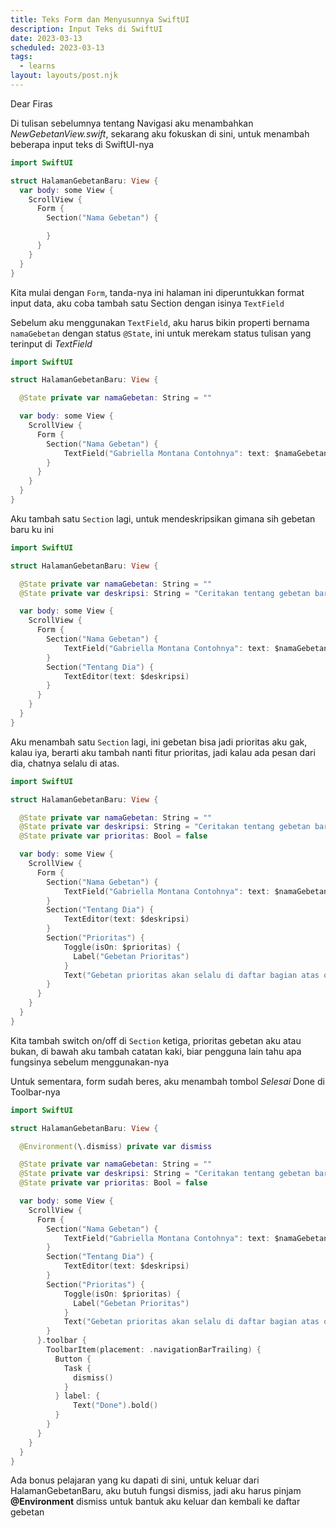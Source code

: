 ```yaml
---
title: Teks Form dan Menyusunnya SwiftUI
description: Input Teks di SwiftUI
date: 2023-03-13
scheduled: 2023-03-13
tags:
  - learns
layout: layouts/post.njk
---
```


Dear Firas

Di tulisan sebelumnya tentang Navigasi aku menambahkan *NewGebetanView.swift*, sekarang aku fokuskan di sini, untuk menambah beberapa input teks di SwiftUI-nya

```swift
import SwiftUI

struct HalamanGebetanBaru: View {
  var body: some View {
    ScrollView {
      Form {
        Section("Nama Gebetan") {

        }
      }
    }
  }
}
```

Kita mulai dengan `Form`, tanda-nya ini halaman ini diperuntukkan format input data, aku coba tambah satu Section dengan isinya `TextField`

Sebelum aku menggunakan `TextField`, aku harus bikin properti bernama `namaGebetan` dengan status `@State`, ini untuk merekam status tulisan yang terinput di *TextField*

```swift
import SwiftUI

struct HalamanGebetanBaru: View {

  @State private var namaGebetan: String = ""

  var body: some View {
    ScrollView {
      Form {
        Section("Nama Gebetan") {
            TextField("Gabriella Montana Contohnya": text: $namaGebetan)
        }
      }
    }
  }
}
```

Aku tambah satu `Section` lagi, untuk mendeskripsikan gimana sih gebetan baru ku ini

```swift
import SwiftUI

struct HalamanGebetanBaru: View {

  @State private var namaGebetan: String = ""
  @State private var deskripsi: String = "Ceritakan tentang gebetan baru kamu.."

  var body: some View {
    ScrollView {
      Form {
        Section("Nama Gebetan") {
            TextField("Gabriella Montana Contohnya": text: $namaGebetan)
        }
        Section("Tentang Dia") {
            TextEditor(text: $deskripsi)
        }
      }
    }
  }
}
```

Aku menambah satu `Section` lagi, ini gebetan bisa jadi prioritas aku gak, kalau iya, berarti aku tambah nanti fitur prioritas, jadi kalau ada pesan dari dia, chatnya selalu di atas.


```swift
import SwiftUI

struct HalamanGebetanBaru: View {

  @State private var namaGebetan: String = ""
  @State private var deskripsi: String = "Ceritakan tentang gebetan baru kamu.."
  @State private var prioritas: Bool = false

  var body: some View {
    ScrollView {
      Form {
        Section("Nama Gebetan") {
            TextField("Gabriella Montana Contohnya": text: $namaGebetan)
        }
        Section("Tentang Dia") {
            TextEditor(text: $deskripsi)
        }
        Section("Prioritas") {
            Toggle(isOn: $prioritas) {
              Label("Gebetan Prioritas")
            }
            Text("Gebetan prioritas akan selalu di daftar bagian atas obrolan")
        }
      }
    }
  }
}
```

Kita tambah switch on/off di `Section` ketiga, prioritas gebetan aku atau bukan, di bawah aku tambah catatan kaki, biar pengguna lain tahu apa fungsinya sebelum menggunakan-nya

Untuk sementara, form sudah beres, aku menambah tombol *Selesai* Done di Toolbar-nya

```swift
import SwiftUI

struct HalamanGebetanBaru: View {

  @Environment(\.dismiss) private var dismiss

  @State private var namaGebetan: String = ""
  @State private var deskripsi: String = "Ceritakan tentang gebetan baru kamu.."
  @State private var prioritas: Bool = false

  var body: some View {
    ScrollView {
      Form {
        Section("Nama Gebetan") {
            TextField("Gabriella Montana Contohnya": text: $namaGebetan)
        }
        Section("Tentang Dia") {
            TextEditor(text: $deskripsi)
        }
        Section("Prioritas") {
            Toggle(isOn: $prioritas) {
              Label("Gebetan Prioritas")
            }
            Text("Gebetan prioritas akan selalu di daftar bagian atas obrolan")
        }
      }.toolbar {
        ToolbarItem(placement: .navigationBarTrailing) {
          Button {
            Task {
              dismiss()
            }
          } label: {
              Text("Done").bold()
          }
        }
      }
    }
  }
}
```

Ada bonus pelajaran yang ku dapati di sini, untuk keluar dari HalamanGebetanBaru, aku butuh fungsi dismiss, jadi aku harus pinjam **@Environment** dismiss untuk bantuk aku keluar dan kembali ke daftar gebetan